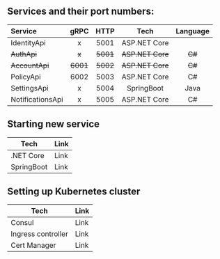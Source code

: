 ## Services and their port numbers:
| Service  | gRPC | HTTP | Tech | Language |
| :------- | :--: | :--: | :--: | :--: |
| IdentityApi | x | 5001 | ASP.NET Core |
| ~~AuthApi~~  | ~~x~~ | ~~5001~~ | ~~ASP.NET Core~~ | ~~C#~~ |
| ~~AccountApi~~ | ~~6001~~ | ~~5002~~ | ~~ASP.NET Core~~ | ~~C#~~ |
| PolicyApi | 6002 | 5003 | ASP.NET Core | C# |
| SettingsApi | x | 5004 | SpringBoot | Java |
| NotificationsApi | x | 5005 | ASP.NET Core | C# |

## Starting new service
| Tech | Link |
| ---- | ---- |
| .NET Core | Link |
| SpringBoot | Link |

## Setting up Kubernetes cluster
| Tech | Link |
| ---- | ---- |
| Consul | Link |
| Ingress controller | Link |
| Cert Manager | Link |
